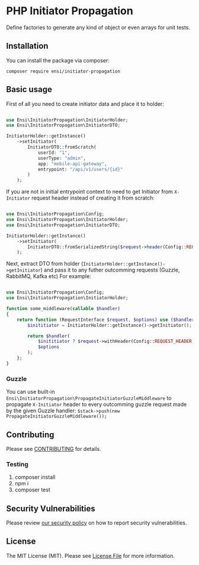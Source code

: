 # PHP Initiator Propagation

Define factories to generate any kind of object or even arrays for unit tests.

## Installation

You can install the package via composer:

`composer require ensi/initiator-propagation`

## Basic usage

First of all you need to create initiator data and place it to holder:

```php

use Ensi\InitiatorPropagation\InitiatorHolder;
use Ensi\InitiatorPropagation\InitiatorDTO;

InitiatorHolder::getInstance()
    ->setInitiator(
        InitiatorDTO::fromScratch(
            userId: "1",
            userType: "admin",
            app: "mobile-api-gateway",
            entrypoint: "/api/v1/users/{id}"
        )
    );
```

If you are not in initial entrypoint context to need to get Initiator from `X-Initiator` request header instead of creating it from scratch:

```php

use Ensi\InitiatorPropagation\Config;
use Ensi\InitiatorPropagation\InitiatorHolder;
use Ensi\InitiatorPropagation\InitiatorDTO;

InitiatorHolder::getInstance()
    ->setInitiator(
        InitiatorDTO::fromSerializedString($request->header(Config::REQUEST_HEADER))
    );
```

Next, extract DTO from holder (`InitiatorHolder::getInstance()->getInitiator`) and pass it to any futher outcomming requests (Guzzle, RabbitMQ, Kafka etc)
For example:
```php

use Ensi\InitiatorPropagation\Config;
use Ensi\InitiatorPropagation\InitiatorHolder;

function some_middleware(callable $handler)
{
    return function (RequestInterface $request, $options) use ($handler) {
        $inititiator = InitiatorHolder::getInstance()->getInitiator();

        return $handler(
            $inititiator ? $request->withHeader(Config::REQUEST_HEADER, $inititiator->serialize()) : $request,
            $options
        );
    };
}
```

### Guzzle

You can use built-in `Ensi\InitiatorPropagation\PropagateInitiatorGuzzleMiddleware` to propagate `X-Initiator` header to every outcomming guzzle request made by the given Guzzle handler: `$stack->push(new PropagateInitiatorGuzzleMiddleware());`


## Contributing

Please see [CONTRIBUTING](.github/CONTRIBUTING.md) for details.

### Testing

1. composer install
2. npm i
3. composer test

## Security Vulnerabilities

Please review [our security policy](../../security/policy) on how to report security vulnerabilities.

## License

The MIT License (MIT). Please see [License File](LICENSE.md) for more information.
